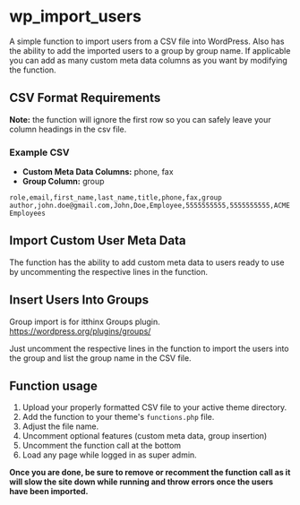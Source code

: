 # wp_import_users
A simple function to import users from a CSV file into WordPress. Also has the
ability to add the imported users to a group by group name. If applicable you
can add as many custom meta data columns as you want by modifying the function.

## CSV Format Requirements
**Note:** the function will ignore the first row so you can safely leave your column
headings in the csv file.

### Example CSV
* **Custom Meta Data Columns:** phone, fax
* **Group Column:** group

```csv
role,email,first_name,last_name,title,phone,fax,group
author,john.doe@gmail.com,John,Doe,Employee,5555555555,5555555555,ACME Employees
```
## Import Custom User Meta Data
The function has the ability to add custom meta data to users ready to use by
uncommenting the respective lines in the function.

## Insert Users Into Groups
Group import is for itthinx Groups plugin. https://wordpress.org/plugins/groups/

Just uncomment the respective lines in the function to import the users into
the group and list the group name in the CSV file.

## Function usage
1. Upload your properly formatted CSV file to your active theme directory.
2. Add the function to your theme's ```functions.php``` file.
3. Adjust the file name.
4. Uncomment optional features (custom meta data, group insertion)
5. Uncomment the function call at the bottom
6. Load any page while logged in as super admin.

**Once you are done, be sure to remove or recomment the function call as it will
slow the site down while running and throw errors once the users have been imported.**
